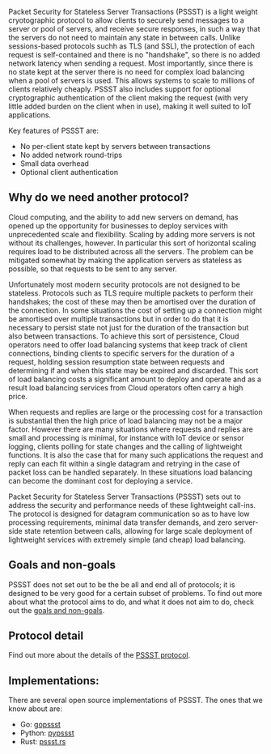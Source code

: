 Packet Security for Stateless Server Transactions (PSSST) is a light weight cryotographic
protocol to allow clients to securely send messages to a server or pool of servers,
and receive secure responses, in such a way that the servers do not need to maintain
any state in between calls. Unlike sessions-based protocols suchh as TLS (and SSL),
the protection of each request is self-contained and there is no "handshake", so
there is no added network latency when sending a request. Most importantly, since
there is no state kept at the server there is no need for complex load balancing
when a pool of servers is used. This allows systems to scale to millions of clients
relatively cheaply. PSSST also includes support for optional cryptographic authentication
of the client making the request (with very little added burden on the client when in
use), making it well suited to IoT applications.

Key features of PSSST are:

- No per-client state kept by servers between transactions
- No added network round-trips
- Small data overhead
- Optional client authentication

## Why do we need another protocol?

Cloud computing, and the ability to add new servers on demand, has opened up
the opportunity for businesses to deploy services with unprecedented scale
and flexibility. Scaling by adding more servers is not without its
challenges, however. In particular this sort of horizontal scaling requires
load to be distributed across all the servers. The problem can be mitigated
somewhat by making the application servers as stateless as possible, so that
requests to be sent to any server.

Unfortunately most modern security protocols are not designed to be
stateless. Protocols such as TLS require multiple packets to perform their
handshakes; the cost of these may then be amortised over the duration of the
connection. In some situations the cost of setting up a connection might be
amortised over multiple transactions but in order to do that it is necessary
to persist state not just for the duration of the transaction but also
between transactions. To achieve this sort of persistence, Cloud operators
need to offer load balancing systems that keep track of client connections,
binding clients to specific servers for the duration of a request, holding
session resumption state between requests and determining if and when this
state may be expired and discarded. This sort of load balancing costs a
significant amount to deploy and operate and as a result load balancing
services from Cloud operators often carry a high price.


When requests and replies are large or the processing cost for a transaction
is substantial then the high price of load balancing may not be a
major factor. However there are many situations where requests and replies are
small and processing is minimal, for instance with IoT device or sensor
logging, clients polling for state changes and the calling of lightweight
functions. It is also the case that for many such applications the request
and reply can each fit within a single datagram and retrying in the case of
packet loss can be handled separately. In these situations load balancing can
become the dominant cost for deploying a service.

Packet Security for Stateless Server Transactions (PSSST) sets out to address
the security and performance needs of these lightweight call-ins. The
protocol is designed for datagram communication so as to have low processing
requirements, minimal data transfer demands, and zero server-side state
retention between calls, allowing for large scale deployment of lightweight
services with extremely simple (and cheap) load balancing.

## Goals and non-goals

PSSST does not set out to be the be all and end all of protocols; it
is designed to be very good for a certain subset of problems. To find
out more about what the protocol aims to do, and what it does not aim
to do, check out the [goals and non-goals](goals-non-goals.md).


## Protocol detail

Find out more about the details of the [PSSST protocol](protocol.md).

## Implementations:

There are several open source implementations of PSSST. The ones that we
know about are:

* Go: [gopssst](https://github.com/PSSST-Protocol/gopssst)
* Python: [pypssst](https://github.com/PSSST-Protocol/pypssst)
* Rust: [pssst.rs](https://github.com/ctz/pssst.rs)
